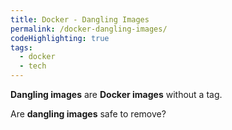 ```yaml
---
title: Docker - Dangling Images
permalink: /docker-dangling-images/
codeHighlighting: true
tags: 
  - docker
  - tech
---
```

**Dangling images** are **Docker images** without a tag.

Are **dangling images** safe to remove?
